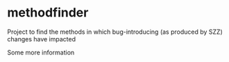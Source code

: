 # methodfinder
Project to find the methods in which bug-introducing (as produced by SZZ) changes have impacted

Some more information
